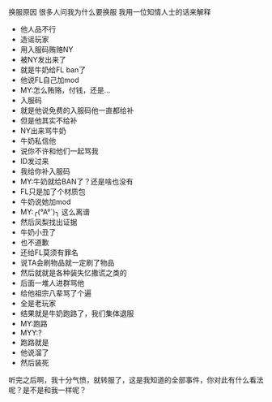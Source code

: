 换服原因
很多人问我为什么要换服
我用一位知情人士的话来解释

* 他人品不行
* 造谣玩家
* 用入服码贿赂NY
* 被NY发出来了
* 就是牛奶给FL ban了
* 他说FL自己加mod
* MY:怎么贿赂，付钱，还是...
* 入服码
* 就是他说免费的入服码他一直都给补
* 但是他其实不给补
* NY出来骂牛奶
* 牛奶私信他
* 说你不许和他们一起骂我
* ID发过来
* 我给你补入服码
* MY:牛奶就给BAN了？还是啥也没有
* FL只是加了个材质包
* 牛奶说她加mod
* MY:╭(°A°`)╮ 这么离谱
* 然后凤梨找出证据
* 牛奶小丑了
* 也不道歉
* 还给FL莫须有罪名
* 说TA会刷物品就一定刷了物品
* 然后就就是各种装失忆撒谎之类的
* 后面一堆人进群骂他
* 给他祖宗八辈骂了个遍
* 全是老玩家
* 结果就是牛奶跑路了，我们集体退服
* MY:跑路
* MYY:?
* 跑路就是
* 他说溜了
* 然后装死

听完之后啊，我十分气愤，就转服了，这是我知道的全部事件，你对此有什么看法呢？是不是和我一样呢？
